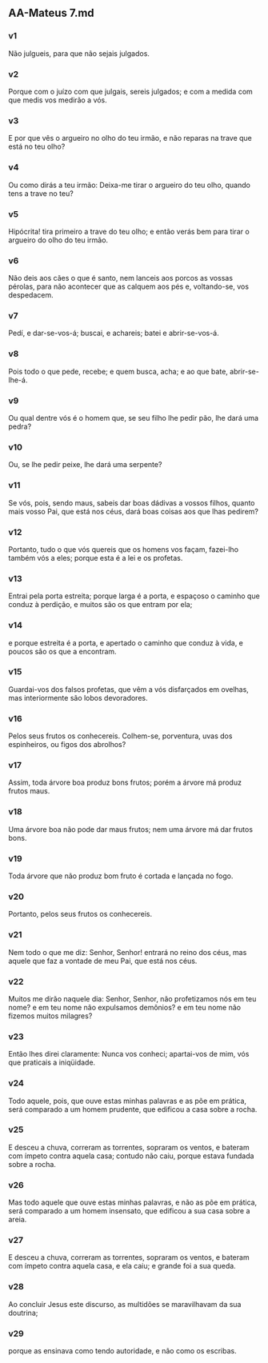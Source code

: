 ## AA-Mateus 7.md
### v1
 Não julgueis, para que não sejais julgados.
### v2
 Porque com o juízo com que julgais, sereis julgados; e com a medida com que medis vos medirão a vós.
### v3
 E por que vês o argueiro no olho do teu irmão, e não reparas na trave que está no teu olho?
### v4
 Ou como dirás a teu irmão: Deixa-me tirar o argueiro do teu olho, quando tens a trave no teu?
### v5
 Hipócrita! tira primeiro a trave do teu olho; e então verás bem para tirar o argueiro do olho do teu irmão.
### v6
 Não deis aos cães o que é santo, nem lanceis aos porcos as vossas pérolas, para não acontecer que as calquem aos pés e, voltando-se, vos despedacem.
### v7
 Pedí, e dar-se-vos-á; buscai, e achareis; batei e abrir-se-vos-á.
### v8
 Pois todo o que pede, recebe; e quem busca, acha; e ao que bate, abrir-se-lhe-á.
### v9
 Ou qual dentre vós é o homem que, se seu filho lhe pedir pão, lhe dará uma pedra?
### v10
 Ou, se lhe pedir peixe, lhe dará uma serpente?
### v11
 Se vós, pois, sendo maus, sabeis dar boas dádivas a vossos filhos, quanto mais vosso Pai, que está nos céus, dará boas coisas aos que lhas pedirem?
### v12
 Portanto, tudo o que vós quereis que os homens vos façam, fazei-lho também vós a eles; porque esta é a lei e os profetas.
### v13
 Entrai pela porta estreita; porque larga é a porta, e espaçoso o caminho que conduz à perdição, e muitos são os que entram por ela;
### v14
 e porque estreita é a porta, e apertado o caminho que conduz à vida, e poucos são os que a encontram.
### v15
 Guardai-vos dos falsos profetas, que vêm a vós disfarçados em ovelhas, mas interiormente são lobos devoradores.
### v16
 Pelos seus frutos os conhecereis. Colhem-se, porventura, uvas dos espinheiros, ou figos dos abrolhos?
### v17
 Assim, toda árvore boa produz bons frutos; porém a árvore má produz frutos maus.
### v18
 Uma árvore boa não pode dar maus frutos; nem uma árvore má dar frutos bons.
### v19
 Toda árvore que não produz bom fruto é cortada e lançada no fogo.
### v20
 Portanto, pelos seus frutos os conhecereis.
### v21
 Nem todo o que me diz: Senhor, Senhor! entrará no reino dos céus, mas aquele que faz a vontade de meu Pai, que está nos céus.
### v22
 Muitos me dirão naquele dia: Senhor, Senhor, não profetizamos nós em teu nome? e em teu nome não expulsamos demônios? e em teu nome não fizemos muitos milagres?
### v23
 Então lhes direi claramente: Nunca vos conheci; apartai-vos de mim, vós que praticais a iniqüidade.
### v24
 Todo aquele, pois, que ouve estas minhas palavras e as põe em prática, será comparado a um homem prudente, que edificou a casa sobre a rocha.
### v25
 E desceu a chuva, correram as torrentes, sopraram os ventos, e bateram com ímpeto contra aquela casa; contudo não caiu, porque estava fundada sobre a rocha.
### v26
 Mas todo aquele que ouve estas minhas palavras, e não as põe em prática, será comparado a um homem insensato, que edificou a sua casa sobre a areia.
### v27
 E desceu a chuva, correram as torrentes, sopraram os ventos, e bateram com ímpeto contra aquela casa, e ela caiu; e grande foi a sua queda.
### v28
 Ao concluir Jesus este discurso, as multidões se maravilhavam da sua doutrina;
### v29
 porque as ensinava como tendo autoridade, e não como os escribas.

